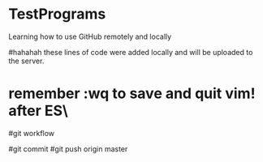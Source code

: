 # TestPrograms
Learning how to use GitHub remotely and locally


#hahahah these lines of code were added locally and will be uploaded to the server.
# remember :wq to save and quit vim! after ES\

#git workflow

#git commit
#git push origin master
